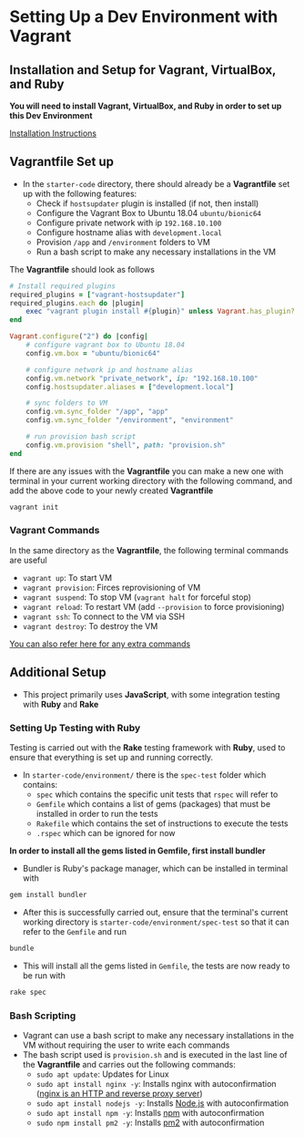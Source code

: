 # Setting Up a Dev Environment with Vagrant

## Installation and Setup for Vagrant, VirtualBox, and Ruby

**You will need to install Vagrant, VirtualBox, and Ruby in order to set up this Dev Environment**

[Installation Instructions](https://github.com/ldaijiw/vagrant_setup)

## Vagrantfile Set up

- In the ``starter-code`` directory, there should already be a **Vagrantfile** set up with the following features:
	- Check if ``hostsupdater`` plugin is installed (if not, then install)
	- Configure the Vagrant Box to Ubuntu 18.04 ``ubuntu/bionic64``
	- Configure private network with ip ``192.168.10.100``
	- Configure hostname alias with ``development.local``
	- Provision ``/app`` and ``/environment`` folders to VM
	- Run a bash script to make any necessary installations in the VM

The **Vagrantfile** should look as follows
```ruby
# Install required plugins
required_plugins = ["vagrant-hostsupdater"]
required_plugins.each do |plugin|
    exec "vagrant plugin install #{plugin}" unless Vagrant.has_plugin? plugin
end

Vagrant.configure("2") do |config|
	# configure vagrant box to Ubuntu 18.04
	config.vm.box = "ubuntu/bionic64"

	# configure network ip and hostname alias
	config.vm.network "private_network", ip: "192.168.10.100"
	config.hostsupdater.aliases = ["development.local"]

	# sync folders to VM
	config.vm.sync_folder "/app", "app"
	config.vm.sync_folder "/environment", "environment"

	# run provision bash script
	config.vm.provision "shell", path: "provision.sh"
end
```
If there are any issues with the **Vagrantfile** you can make a new one with terminal in your current working directory with the following command, and add the above code to your newly created **Vagrantfile**
```bash
vagrant init
```

### Vagrant Commands

In the same directory as the **Vagrantfile**, the following terminal commands are useful
- ``vagrant up``: To start VM
- ``vagrant provision``: Firces reprovisioning of VM
- ``vagrant suspend``: To stop VM (``vagrant halt`` for forceful stop)
- ``vagrant reload``: To restart VM (add ``--provision`` to force provisioning)
- ``vagrant ssh``: To connect to the VM via SSH
- ``vagrant destroy``: To destroy the VM

[You can also refer here for any extra commands](https://gist.github.com/wpscholar/a49594e2e2b918f4d0c4)

## Additional Setup

- This project primarily uses **JavaScript**, with some integration testing with **Ruby** and **Rake**


### Setting Up Testing with Ruby

Testing is carried out with the **Rake** testing framework with **Ruby**, used to ensure that everything is set up and running correctly.

- In ``starter-code/environment/`` there is the ``spec-test`` folder which contains:
	- ``spec`` which contains the specific unit tests that ``rspec`` will refer to
	- ``Gemfile`` which contains a list of gems (packages) that must be installed in order to run the tests
	- ``Rakefile`` which contains the set of instructions to execute the tests
	- ``.rspec`` which can be ignored for now


**In order to install all the gems listed in Gemfile, first install bundler**

- Bundler is Ruby's package manager, which can be installed in terminal with
```bash
gem install bundler
```
- After this is successfully carried out, ensure that the terminal's current working directory is ``starter-code/environment/spec-test`` so that it can refer to the ``Gemfile`` and run
```bash
bundle
```
- This will install all the gems listed in ``Gemfile``, the tests are now ready to be run with
```bash
rake spec
```


### Bash Scripting

- Vagrant can use a bash script to make any necessary installations in the VM without requiring the user to write each commands
- The bash script used is ``provision.sh`` and is executed in the last line of the **Vagrantfile** and carries out the following commands:
	- ``sudo apt update``: Updates for Linux
	- ``sudo apt install nginx -y``: Installs nginx with autoconfirmation ([nginx is an HTTP and reverse proxy server](https://nginx.org/en/))
	- ``sudo apt install nodejs -y``: Installs [Node.js](https://nodejs.org/en/about/) with autoconfirmation
	- ``sudo apt install npm -y``: Installs [npm](https://docs.npmjs.com/about-npm) with autoconfirmation
	- ``sudo npm install pm2 -y``: Installs [pm2](https://pm2.keymetrics.io/docs/usage/quick-start/) with autoconfirmation